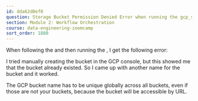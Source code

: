 ```yaml
---
id: dda62d0ef0
question: Storage Bucket Permission Denied Error when running the gcp_setup flow
section: Module 2: Workflow Orchestration
course: data-engineering-zoomcamp
sort_order: 1880
---
```


When following the  and then running the , I get the following error:

I tried manually creating the bucket in the GCP console, but this showed me that the bucket already existed. So I came up with another name for the bucket and it worked.

The GCP bucket name has to be unique globally across all buckets, even if those are not your buckets, because the bucket will be accessible by URL.

